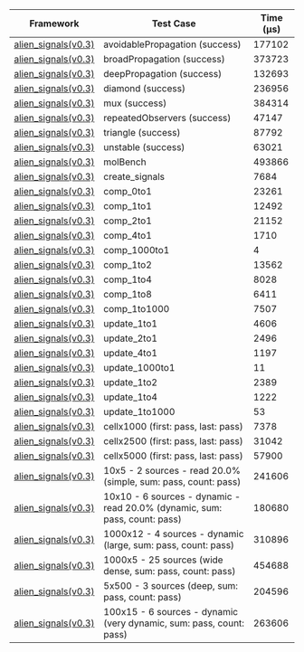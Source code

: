 | Framework | Test Case | Time (μs) |
| --- | --- | --- |
| [alien_signals(v0.3)](https://github.com/medz/alien-signals-dart) | avoidablePropagation (success) | 177102 |
| [alien_signals(v0.3)](https://github.com/medz/alien-signals-dart) | broadPropagation (success) | 373723 |
| [alien_signals(v0.3)](https://github.com/medz/alien-signals-dart) | deepPropagation (success) | 132693 |
| [alien_signals(v0.3)](https://github.com/medz/alien-signals-dart) | diamond (success) | 236956 |
| [alien_signals(v0.3)](https://github.com/medz/alien-signals-dart) | mux (success) | 384314 |
| [alien_signals(v0.3)](https://github.com/medz/alien-signals-dart) | repeatedObservers (success) | 47147 |
| [alien_signals(v0.3)](https://github.com/medz/alien-signals-dart) | triangle (success) | 87792 |
| [alien_signals(v0.3)](https://github.com/medz/alien-signals-dart) | unstable (success) | 63021 |
| [alien_signals(v0.3)](https://github.com/medz/alien-signals-dart) | molBench | 493866 |
| [alien_signals(v0.3)](https://github.com/medz/alien-signals-dart) | create_signals | 7684 |
| [alien_signals(v0.3)](https://github.com/medz/alien-signals-dart) | comp_0to1 | 23261 |
| [alien_signals(v0.3)](https://github.com/medz/alien-signals-dart) | comp_1to1 | 12492 |
| [alien_signals(v0.3)](https://github.com/medz/alien-signals-dart) | comp_2to1 | 21152 |
| [alien_signals(v0.3)](https://github.com/medz/alien-signals-dart) | comp_4to1 | 1710 |
| [alien_signals(v0.3)](https://github.com/medz/alien-signals-dart) | comp_1000to1 | 4 |
| [alien_signals(v0.3)](https://github.com/medz/alien-signals-dart) | comp_1to2 | 13562 |
| [alien_signals(v0.3)](https://github.com/medz/alien-signals-dart) | comp_1to4 | 8028 |
| [alien_signals(v0.3)](https://github.com/medz/alien-signals-dart) | comp_1to8 | 6411 |
| [alien_signals(v0.3)](https://github.com/medz/alien-signals-dart) | comp_1to1000 | 7507 |
| [alien_signals(v0.3)](https://github.com/medz/alien-signals-dart) | update_1to1 | 4606 |
| [alien_signals(v0.3)](https://github.com/medz/alien-signals-dart) | update_2to1 | 2496 |
| [alien_signals(v0.3)](https://github.com/medz/alien-signals-dart) | update_4to1 | 1197 |
| [alien_signals(v0.3)](https://github.com/medz/alien-signals-dart) | update_1000to1 | 11 |
| [alien_signals(v0.3)](https://github.com/medz/alien-signals-dart) | update_1to2 | 2389 |
| [alien_signals(v0.3)](https://github.com/medz/alien-signals-dart) | update_1to4 | 1222 |
| [alien_signals(v0.3)](https://github.com/medz/alien-signals-dart) | update_1to1000 | 53 |
| [alien_signals(v0.3)](https://github.com/medz/alien-signals-dart) | cellx1000 (first: pass, last: pass) | 7378 |
| [alien_signals(v0.3)](https://github.com/medz/alien-signals-dart) | cellx2500 (first: pass, last: pass) | 31042 |
| [alien_signals(v0.3)](https://github.com/medz/alien-signals-dart) | cellx5000 (first: pass, last: pass) | 57900 |
| [alien_signals(v0.3)](https://github.com/medz/alien-signals-dart) | 10x5 - 2 sources - read 20.0% (simple, sum: pass, count: pass) | 241606 |
| [alien_signals(v0.3)](https://github.com/medz/alien-signals-dart) | 10x10 - 6 sources - dynamic - read 20.0% (dynamic, sum: pass, count: pass) | 180680 |
| [alien_signals(v0.3)](https://github.com/medz/alien-signals-dart) | 1000x12 - 4 sources - dynamic (large, sum: pass, count: pass) | 310896 |
| [alien_signals(v0.3)](https://github.com/medz/alien-signals-dart) | 1000x5 - 25 sources (wide dense, sum: pass, count: pass) | 454688 |
| [alien_signals(v0.3)](https://github.com/medz/alien-signals-dart) | 5x500 - 3 sources (deep, sum: pass, count: pass) | 204596 |
| [alien_signals(v0.3)](https://github.com/medz/alien-signals-dart) | 100x15 - 6 sources - dynamic (very dynamic, sum: pass, count: pass) | 263606 |
